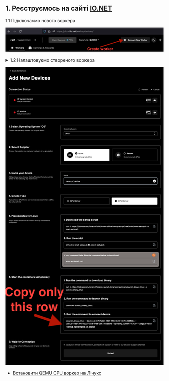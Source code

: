 ## 1. Реєструємось на сайті <a href="https://cloud.io.net/worker/devices/" target="_blank">IO.NET</a>

1.1 Підключаємо нового воркера

![Image alt](https://github.com/ukrmine/ionet/blob/main/pics/Create_new_worker.png)


<details>
<summary>1.2 Налаштовуємо створеного воркера</summary>

1. Select Operating System “OS”
    * `Linux`
2. Select Supplier
    * `io.net`
3. Name your device
    * `worker01`
4. Device Type
    * `CPU Worker`
5. Prerequisites for Linux
    - 5.1 Download the setup script
      * `Пропускаємо цей крок`
    - 5.2 Run the script
      * `Пропускаємо цей крок`
6. Start the containers using binary
    - 6.1 Run the command to download binary
      * `Пропускаємо цей крок`
    - 6.2 Run the command to launch binary
      * `Пропускаємо цей крок`
    - 6.3 Run the command to connect device
      * `Копіюємо цю команду, вона знадобиться в пункті 2.3-2`

</details>

![Image alt](https://github.com/ukrmine/ionet/blob/main/pics/Configure_worker.png)

- [Встановити QEMU CPU воркер на Лінукс](Install_linux_UA.md)
